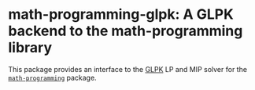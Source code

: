 # math-programming-glpk: A GLPK backend to the math-programming library

This package provides an interface to the
[GLPK](https://www.gnu.org/software/glpk/) LP and MIP solver for the
[`math-programming`](https://github.com/prsteele/math-programming) package.
